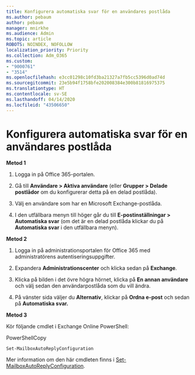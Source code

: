 ```yaml
---
title: Konfigurera automatiska svar för en användares postlåda
ms.author: pebaum
author: pebaum
manager: mnirkhe
ms.audience: Admin
ms.topic: article
ROBOTS: NOINDEX, NOFOLLOW
localization_priority: Priority
ms.collection: Adm_O365
ms.custom:
- "9000761"
- "3514"
ms.openlocfilehash: e3cc01298c10fd3ba21327a7fb5cc5396d0ad74d
ms.sourcegitcommit: 23e5b94f1758bfe202008384e300b81816975375
ms.translationtype: HT
ms.contentlocale: sv-SE
ms.lasthandoff: 04/14/2020
ms.locfileid: "43506650"
---
```

# <a name="set-auto-replies-for-a-users-mailbox"></a>Konfigurera automatiska svar för en användares postlåda

**Metod 1**

1. Logga in på Office 365-portalen.

2. Gå till **Användare > Aktiva användare** (eller **Grupper > Delade postlådor** om du konfigurerar detta på en delad postlåda).

3. Välj en användare som har en Microsoft Exchange-postlåda.

4. I den utfällbara menyn till höger går du till **E-postinställningar > Automatiska svar** (om det är en delad postlåda klickar du på **Automatiska svar** i den utfällbara menyn).

**Metod 2**

1. Logga in på administrationsportalen för Office 365 med administratörens autentiseringsuppgifter.

2. Expandera **Administrationscenter** och klicka sedan på **Exchange**.

3. Klicka på bilden i det övre högra hörnet, klicka på **En annan användare** och välj sedan den användarpostlåda som du vill ändra.

4. På vänster sida väljer du **Alternativ**, klickar på **Ordna e-post** och sedan på **Automatiska svar.**

**Metod 3**

Kör följande cmdlet i Exchange Online PowerShell:

PowerShellCopy

    Set-MailboxAutoReplyConfiguration

Mer information om den här cmdleten finns i [Set-MailboxAutoReplyConfiguration](https://docs.microsoft.com/powershell/module/exchange/mailboxes/set-mailboxautoreplyconfiguration).
